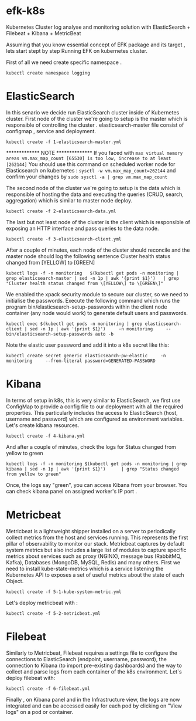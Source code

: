 # efk-k8s
Kubernetes Cluster log analyse and monitoring solution with ElasticSearch + Filebeat + Kibana + MetricBeat 

Assuming that you know essential concept of EFK package and its target , lets start stept by step Running EFK on kubernetes cluster.

First of all we need create specific namespace .

``` 
kubectl create namespace logging
```
# ElasticSearch
In this senario we decide run ElasticSearch cluster inside of Kubernetes cluster. First node of the cluster we're going to setup is the master which is responsible of controlling the cluster .
elasticsearch-master file consist of configmap , service and deployment.

```
kubectl create -f 1-elasticsearch-master.yml
```
************* NOTE **************
If you faced with ```max virtual memory areas vm.max_map_count [65530] is too low, increase to at least [262144]``` 
You should use this command on scheduled worker node for Elasticsearch on kubernetes :
``` sysctl -w vm.max_map_count=262144 ``` and confirm your changes by ``` sudo sysctl -a | grep vm.max_map_count ```

The second node of the cluster we're going to setup is the data which is responsible of hosting the data and executing the queries (CRUD, search, aggregation) which is similar to master node deploy.

```
kubectl create -f 2-elasticsearch-data.yml
```
The last but not least node of the cluster is the client which is responsible of exposing an HTTP interface and pass queries to the data node.

```
kubectl create -f 3-elasticsearch-client.yml
```
After a couple of minutes, each node of the cluster should reconcile and the master node should log the following sentence Cluster health status changed from [YELLOW] to [GREEN]

```
kubectl logs -f -n monitoring   $(kubectl get pods -n monitoring | grep elasticsearch-master | sed -n 1p | awk '{print $1}')   | grep "Cluster health status changed from \[YELLOW\] to \[GREEN\]"
```
We enabled the xpack security module to secure our cluster, so we need to initialise the passwords. Execute the following command which runs the program bin/elasticsearch-setup-passwords within the client node container (any node would work) to generate default users and passwords.

```
kubectl exec $(kubectl get pods -n monitoring | grep elasticsearch-client | sed -n 1p | awk '{print $1}')     -n monitoring     -- bin/elasticsearch-setup-passwords auto -b
```
Note the elastic user password and add it into a k8s secret like this:
```
kubectl create secret generic elasticsearch-pw-elastic     -n monitoring     --from-literal password=GENERATED-PASSWORD
```
# Kibana
In terms of setup in k8s, this is very similar to ElasticSearch, we first use ConfigMap to provide a config file to our deployment with all the required properties. This particularly includes the access to ElasticSearch (host, username and password) which are configured as environment variables. Let's create kibana resources.

```
kubectl create -f 4-kibana.yml
```
And after a couple of minutes, check the logs for Status changed from yellow to green
```
kubectl logs -f -n monitoring $(kubectl get pods -n monitoring | grep kibana | sed -n 1p | awk '{print $1}')      | grep "Status changed from yellow to green" 
```
Once, the logs say "green", you can access Kibana from your browser.
You can check kibana panel on assigned worker's IP port .

# Metricbeat

Metricbeat is a lightweight shipper installed on a server to periodically collect metrics from the host and services running. This represents the first pillar of observability to monitor our stack.
Metricbeat captures by default system metrics but also includes a large list of modules to capture specific metrics about services such as proxy (NGINX), message bus (RabbitMQ, Kafka), Databases (MongoDB, MySQL, Redis) and many others. First we need to install kube-state-metrics which is a service listening the Kubernetes API to exposes a set of useful metrics about the state of each Object.

```
kubectl create -f 5-1-kube-system-metric.yml
```

Let's deploy metricbeat with :
```
kubectl create -f 5-2-metricbeat.yml
```

# Filebeat

Similarly to Metricbeat, Filebeat requires a settings file to configure the connections to ElasticSearch (endpoint, username, password), the connection to Kibana (to import pre-existing dashboards) and the way to collect and parse logs from each container of the k8s environment.
Let`s deploy filebeat with:
```
kubectl create -f 6-filebeat.yml

```

Finally , on Kibana panel and in the Infrastructure view, the logs are now integrated and can be accessed easily for each pod by clicking on "View logs" on a pod or container.

